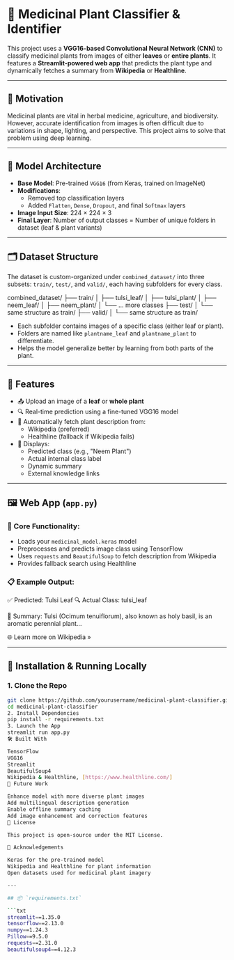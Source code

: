 # 🧠 Medicinal Plant Classifier & Identifier

This project uses a **VGG16-based Convolutional Neural Network (CNN)** to classify medicinal plants from images of either **leaves** or **entire plants**. It features a **Streamlit-powered web app** that predicts the plant type and dynamically fetches a summary from **Wikipedia** or **Healthline**.

---

## 🌿 Motivation

Medicinal plants are vital in herbal medicine, agriculture, and biodiversity. However, accurate identification from images is often difficult due to variations in shape, lighting, and perspective. This project aims to solve that problem using deep learning.

---

## 🧠 Model Architecture

- **Base Model**: Pre-trained `VGG16` (from Keras, trained on ImageNet)
- **Modifications**:
  - Removed top classification layers
  - Added `Flatten`, `Dense`, `Dropout`, and final `Softmax` layers
- **Image Input Size**: 224 × 224 × 3
- **Final Layer**: Number of output classes = Number of unique folders in dataset (leaf & plant variants)

---

## 🗂️ Dataset Structure

The dataset is custom-organized under `combined_dataset/` into three subsets: `train/`, `test/`, and `valid/`, each having subfolders for every class.

combined_dataset/
├── train/
│ ├── tulsi_leaf/
│ ├── tulsi_plant/
│ ├── neem_leaf/
│ ├── neem_plant/
│ └── ... more classes
├── test/
│ └── same structure as train/
├── valid/
│ └── same structure as train/


- Each subfolder contains images of a specific class (either leaf or plant).
- Folders are named like `plantname_leaf` and `plantname_plant` to differentiate.
- Helps the model generalize better by learning from both parts of the plant.

---

## 🚀 Features

- 📤 Upload an image of a **leaf** or **whole plant**
- 🔍 Real-time prediction using a fine-tuned VGG16 model
- 📑 Automatically fetch plant description from:
  - Wikipedia (preferred)
  - Healthline (fallback if Wikipedia fails)
- 🧾 Displays:
  - Predicted class (e.g., "Neem Plant")
  - Actual internal class label
  - Dynamic summary
  - External knowledge links

---

## 🖼️ Web App (`app.py`)

### 🔧 Core Functionality:
- Loads your `medicinal_model.keras` model
- Preprocesses and predicts image class using TensorFlow
- Uses `requests` and `BeautifulSoup` to fetch description from Wikipedia
- Provides fallback search using Healthline

### 📋 Example Output:
✅ Predicted: Tulsi Leaf
🔍 Actual Class: tulsi_leaf

📘 Summary:
Tulsi (Ocimum tenuiflorum), also known as holy basil, is an aromatic perennial plant...

🌐 Learn more on Wikipedia »


---

## 🔧 Installation & Running Locally

### 1. Clone the Repo

```bash
git clone https://github.com/yourusername/medicinal-plant-classifier.git
cd medicinal-plant-classifier
2. Install Dependencies
pip install -r requirements.txt
3. Launch the App
streamlit run app.py
🛠️ Built With

TensorFlow
VGG16
Streamlit
BeautifulSoup4
Wikipedia & Healthline, [https://www.healthline.com/]
🚧 Future Work

Enhance model with more diverse plant images
Add multilingual description generation
Enable offline summary caching
Add image enhancement and correction features
📜 License

This project is open-source under the MIT License.

🙌 Acknowledgements

Keras for the pre-trained model
Wikipedia and Healthline for plant information
Open datasets used for medicinal plant imagery

---

## 📦 `requirements.txt`

```txt
streamlit==1.35.0
tensorflow==2.13.0
numpy==1.24.3
Pillow==9.5.0
requests==2.31.0
beautifulsoup4==4.12.3
